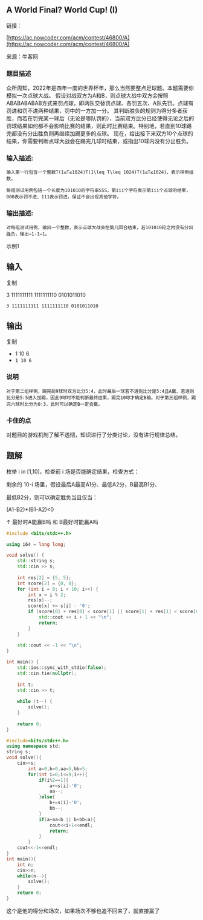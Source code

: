 ## A  World Final? World Cup! (I)

链接：

[https://ac.nowcoder.com/acm/contest/46800/A](https://ac.nowcoder.com/acm/contest/46800/A)

来源：牛客网

### 题目描述

众所周知，2022年是四年一度的世界杯年，那么当然要整点足球题。本题需要你模拟一次点球大战。  假设对战双方为A和B，则点球大战中双方会按照ABABABABAB方式来罚点球，即两队交替罚点球、各罚五次、A队先罚。点球有罚进和罚不进两种结果，罚中的一方加一分。  其判断胜负的规则为得分多者获胜，而若在罚完某一球后（无论是哪队罚的），当前双方比分已经使得无论之后的罚球结果如何都不会影响比赛的结果，则此时比赛结束。特别地，若直到10球踢完都没有分出胜负则再继续加踢更多的点球。  现在，给出接下来双方10个点球的结果，你需要判断点球大战会在踢完几球时结束，或指出10球内没有分出胜负。

### **输入描述:**

```
输入第一行包含一个整数T(1≤T≤1024)T(1\leq T\leq 1024)T(1≤T≤1024)，表示样例组数。

每组测试用例包括一个长度为101010的字符串SSS，第iii个字符表示第iii个点球的结果，000表示罚不进、111表示罚进，保证不会出现其他字符。
```

### **输出描述:**

```
对每组测试用例，输出一个整数，表示点球大战会在第几回合结束，若101010轮之内没有分出胜负，输出−1-1−1。
```

示例1

## 输入

复制

3
1111111111
1111111110
0101011010

`3
1111111111
1111111110
0101011010`

## 输出

复制

- 1
10
6
- `1
10
6`

### 说明

`对于第二组样例，踢完前9球时双方比分5:4，此时最后一球若不进则比分是5:4且A赢、若进则比分是5:5进入加踢，因此9球时不能判断最终结果，踢完10球才确定B输。对于第三组样例，踢完六球时比分为0:3，此时可以确定B一定会赢。`

### 卡住的点

对题目的游戏机制了解不透彻，知识进行了分类讨论，没有进行规律总结。

## 题解

枚举 i in [1,10]，检查前 i 场是否能确定结果，检查方式：

剩余的 10-i 场里，假设最后A最高A1分、最低A2分，B最高B1分、

最低B2分，则可以确定胜负当且仅当：

(A1-B2)*(B1-A2)<0

↑ 最好时A能赢B吗 和 B最好时能赢A吗

```cpp
#include <bits/stdc++.h>

using i64 = long long;

void solve() {
    std::string s;
    std::cin >> s;
    
    int res[2] = {5, 5};
    int score[2] = {0, 0};
    for (int i = 0; i < 10; i++) {
        int x = i % 2;
        res[x]--;
        score[x] += s[i] - '0';
        if (score[0] + res[0] < score[1] || score[1] + res[1] < score[0]) {
            std::cout << i + 1 << "\n";
            return;
        }
    }
    
    std::cout << -1 << "\n";
}

int main() {
    std::ios::sync_with_stdio(false);
    std::cin.tie(nullptr);
    
    int t;
    std::cin >> t;
    
    while (t--) {
        solve();
    }
    
    return 0;
}
```

```cpp
#include<bits/stdc++.h>
using namespace std;
string s;
void solve(){
    cin>>s;
        int a=0,b=0,aa=5,bb=5;
        for(int i=0;i<=9;i++){
            if(i%2==1){
                a+=s[i]-'0';
                aa--;
            }else{
                b+=s[i]-'0';
                bb--;
            }
            if(a+aa<b || b+bb<a){
                cout<<i+1<<endl;
                return;
            }
        }
    cout<<-1<<endl;
}
int main(){
    int n;
    cin>>n;
    while(n--){
        solve();
    }
    return 0;
}
```

这个是他的得分和场次，如果场次不够也追不回来了，就直接赢了